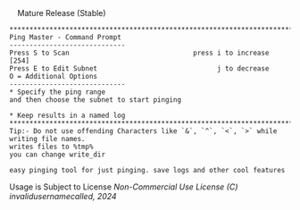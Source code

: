 <html><b>&nbsp        </b>&nbsp  Mature Release (Stable)

```
*******************************************************************************
Ping Master - Command Prompt 
-----------------------------
Press S to Scan                               press i to increase [254]
Press E to Edit Subnet                              j to decrease
O = Additional Options
-----------------------------
* Specify the ping range
and then choose the subnet to start pinging

* Keep results in a named log
*******************************************************************************
Tip:- Do not use offending Characters like `&`, `^`, `<`, `>` while writing file names.
writes files to %tmp%
you can change write_dir
```


```easy pinging tool for just pinging. save logs and other cool features```

Usage is Subject to License
_Non-Commercial Use License
(C) invalidusernamecalled, 2024_


